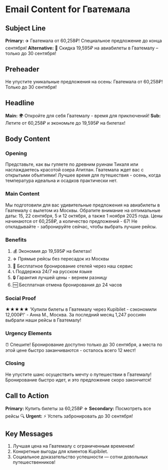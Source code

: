 # Email Content for Гватемала

## Subject Line
**Primary:** ✈️ Гватемала от 60,258₽! Специальное предложение до конца сентября!
**Alternative:** 🌟 Скидка 19,595₽ на авиабилеты в Гватемалу – только до 30 сентября!

## Preheader
Не упустите уникальные предложения на осень: Гватемала от 60,258₽! Только до 30 сентября!

## Headline
**Main:** 🌍 Откройте для себя Гватемалу - время для приключений!
**Sub:** Летите от 60,258₽ и экономьте до 19,595₽ на билетах!

## Body Content

### Opening
Представьте, как вы гуляете по древним руинам Тикаля или наслаждаетесь красотой озера Атитлан. Гватемала ждет вас с открытыми объятиями! Лучшее время для путешествия - осень, когда температура идеальна и осадков практически нет.

### Main Content
Мы подготовили для вас удивительные предложения на авиабилеты в Гватемалу с вылетом из Москвы. Обратите внимание на оптимальные даты: 15, 22 сентября, 5 и 12 октября, а также 1 ноября 2025 года. Цены начинаются от 60,258₽, а количество предложений - 67! Не откладывайте - забронируйте сейчас, чтобы выбрать лучшие рейсы.

### Benefits
1. 💰 Экономия до 19,595₽ на билетах!
2. ✈️ Прямые рейсы без пересадок из Москвы
3. 🏨 Бесплатное бронирование отелей через наш сервис
4. 📞 Поддержка 24/7 на русском языке
5. 🔒 Гарантия лучшей цены - вернем разницу
6. 🆓 Бесплатная отмена бронирования до 24 часов

### Social Proof
★★★★★ 'Купили билеты в Гватемалу через Kupibilet - сэкономили 12,000₽!' - Анна М., Москва. За последний месяц 1,247 россиян выбрали наши рейсы в Гватемалу!

### Urgency Elements
⏰ Спешите! Бронирование доступно только до 30 сентября, а места по этой цене быстро заканчиваются - осталось всего 12 мест!

### Closing
Не упустите шанс осуществить мечту о путешествии в Гватемалу! Бронирование быстро идет, и это предложение скоро закончится!

## Call to Action
**Primary:** Купить билеты за 60,258₽ ✈️
**Secondary:** Посмотреть все рейсы 🔍
**Urgent:** ⚡ Успеть забронировать до 30 сентября!

## Key Messages
1. Лучшая цена на Гватемалу с ограниченным временем!
2. Конкретные выгоды для клиентов Kupibilet.
3. Социальное доказательство успешности — сотни довольных путешественников!

